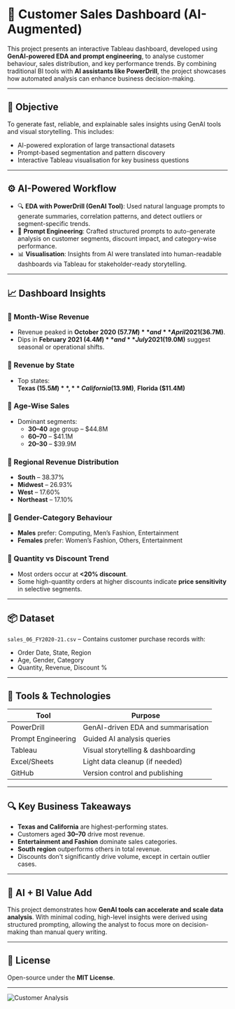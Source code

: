# 🤖 Customer Sales Dashboard (AI-Augmented)

This project presents an interactive Tableau dashboard, developed using **GenAI-powered EDA and prompt engineering**, to analyse customer behaviour, sales distribution, and key performance trends. By combining traditional BI tools with **AI assistants like PowerDrill**, the project showcases how automated analysis can enhance business decision-making.

---

## 📌 Objective

To generate fast, reliable, and explainable sales insights using GenAI tools and visual storytelling. This includes:

- AI-powered exploration of large transactional datasets
- Prompt-based segmentation and pattern discovery
- Interactive Tableau visualisation for key business questions

---

## ⚙️ AI-Powered Workflow

- 🔍 **EDA with PowerDrill (GenAI Tool)**: Used natural language prompts to generate summaries, correlation patterns, and detect outliers or segment-specific trends.
- 💬 **Prompt Engineering**: Crafted structured prompts to auto-generate analysis on customer segments, discount impact, and category-wise performance.
- 📊 **Visualisation**: Insights from AI were translated into human-readable dashboards via Tableau for stakeholder-ready storytelling.

---

## 📈 Dashboard Insights

### 🔹 Month-Wise Revenue
- Revenue peaked in **October 2020 ($57.7M)** and **April 2021 ($36.7M)**.
- Dips in **February 2021 ($4.4M)** and **July 2021 ($19.0M)** suggest seasonal or operational shifts.

### 🔹 Revenue by State
- Top states:  
  **Texas ($15.5M)**, **California ($13.9M)**, **Florida ($11.4M)**

### 🔹 Age-Wise Sales
- Dominant segments:  
  - **30–40** age group – $44.8M  
  - **60–70** – $41.1M  
  - **20–30** – $39.9M

### 🔹 Regional Revenue Distribution
- **South** – 38.37%  
- **Midwest** – 26.93%  
- **West** – 17.60%  
- **Northeast** – 17.10%

### 🔹 Gender-Category Behaviour
- **Males** prefer: Computing, Men’s Fashion, Entertainment  
- **Females** prefer: Women’s Fashion, Others, Entertainment

### 🔹 Quantity vs Discount Trend

- Most orders occur at **<20% discount**.
- Some high-quantity orders at higher discounts indicate **price sensitivity** in selective segments.

---

## 📦 Dataset

`sales_06_FY2020-21.csv` – Contains customer purchase records with:

- Order Date, State, Region  
- Age, Gender, Category  
- Quantity, Revenue, Discount %

---

## 🧠 Tools & Technologies

| Tool           | Purpose                          |
|----------------|----------------------------------|
| PowerDrill     | GenAI-driven EDA and summarisation |
| Prompt Engineering | Guided AI analysis queries         |
| Tableau        | Visual storytelling & dashboarding |
| Excel/Sheets   | Light data cleanup (if needed)     |
| GitHub         | Version control and publishing     |

---

## 🔍 Key Business Takeaways

- **Texas and California** are highest-performing states.
- Customers aged **30–70** drive most revenue.
- **Entertainment and Fashion** dominate sales categories.
- **South region** outperforms others in total revenue.
- Discounts don't significantly drive volume, except in certain outlier cases.

---

## 📌 AI + BI Value Add

This project demonstrates how **GenAI tools can accelerate and scale data analysis**. With minimal coding, high-level insights were derived using structured prompting, allowing the analyst to focus more on decision-making than manual query writing.

---

## 📝 License

Open-source under the **MIT License**.

---

![Customer Analysis](https://github.com/user-attachments/assets/9b865f95-f811-47a7-bb2b-28dbd7135a49)
